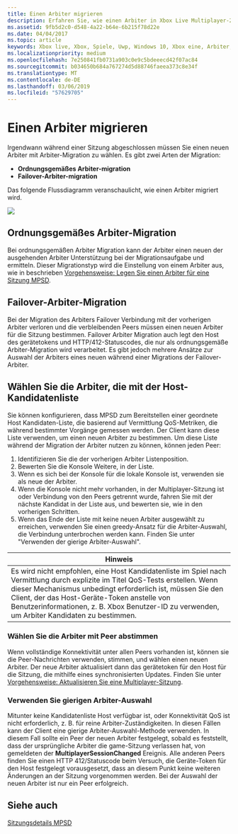 ```yaml
---
title: Einen Arbiter migrieren
description: Erfahren Sie, wie einen Arbiter in Xbox Live Multiplayer-2015 migrieren
ms.assetid: 9fb5d2c0-d548-4a22-b64e-6b215f78d22e
ms.date: 04/04/2017
ms.topic: article
keywords: Xbox live, Xbox, Spiele, Uwp, Windows 10, Xbox eine, Arbiter, Multiplayer-2015
ms.localizationpriority: medium
ms.openlocfilehash: 7e250841fb0731a903c0e9c5bdeeecd42f07ac84
ms.sourcegitcommit: b034650b684a767274d5d88746faeea373c8e34f
ms.translationtype: MT
ms.contentlocale: de-DE
ms.lasthandoff: 03/06/2019
ms.locfileid: "57629705"
---
```

# <a name="migrating-an-arbiter"></a>Einen Arbiter migrieren

Irgendwann während einer Sitzung abgeschlossen müssen Sie einen neuen Arbiter mit Arbiter-Migration zu wählen. Es gibt zwei Arten der Migration:

-   **Ordnungsgemäßes Arbiter-migration**
-   **Failover-Arbiter-migration**

Das folgende Flussdiagramm veranschaulicht, wie einen Arbiter migriert wird.

![](../../images/multiplayer/Multiplayer_2015_HostMigration.png)

## <a name="graceful-arbiter-migration"></a>Ordnungsgemäßes Arbiter-Migration

Bei ordnungsgemäßen Arbiter Migration kann der Arbiter einen neuen der ausgehenden Arbiter Unterstützung bei der Migrationsaufgabe und ermitteln. Dieser Migrationstyp wird die Einstellung von einem Arbiter aus, wie in beschrieben [Vorgehensweise: Legen Sie einen Arbiter für eine Sitzung MPSD](multiplayer-how-tos.md).


## <a name="failover-arbiter-migration"></a>Failover-Arbiter-Migration

Bei der Migration des Arbiters Failover Verbindung mit der vorherigen Arbiter verloren und die verbleibenden Peers müssen einen neuen Arbiter für die Sitzung bestimmen. Failover Arbiter Migration auch legt den Host des gerätetokens und HTTP/412-Statuscodes, die nur als ordnungsgemäße Arbiter-Migration wird verarbeitet. Es gibt jedoch mehrere Ansätze zur Auswahl der Arbiters eines neuen während einer Migrations der Failover-Arbiter.
## <a name="select-arbiter-using-the-host-candidate-list"></a>Wählen Sie die Arbiter, die mit der Host-Kandidatenliste

Sie können konfigurieren, dass MPSD zum Bereitstellen einer geordnete Host Kandidaten-Liste, die basierend auf Vermittlung QoS-Metriken, die während bestimmter Vorgänge gemessen werden. Der Client kann diese Liste verwenden, um einen neuen Arbiter zu bestimmen. Um diese Liste während der Migration der Arbiter nutzen zu können, können jeden Peer:

1.  Identifizieren Sie die der vorherigen Arbiter Listenposition.
2.  Bewerten Sie die Konsole Weitere, in der Liste.
3.  Wenn es sich bei der Konsole für die lokale Konsole ist, verwenden sie als neue der Arbiter.
4.  Wenn die Konsole nicht mehr vorhanden, in der Multiplayer-Sitzung ist oder Verbindung von den Peers getrennt wurde, fahren Sie mit der nächste Kandidat in der Liste aus, und bewerten sie, wie in den vorherigen Schritten.
5.  Wenn das Ende der Liste mit keine neuen Arbiter ausgewählt zu erreichen, verwenden Sie einen greedy-Ansatz für die Arbiter-Auswahl, die Verbindung unterbrochen werden kann. Finden Sie unter "Verwenden der gierige Arbiter-Auswahl".

| Hinweis                                                                                                                                                                                                                                                                                    |
|------------------------------------------------------------------------------------------------------------------------------------------------------------------------------------------------------------------------------------------------------------------------------------------------------|
| Es wird nicht empfohlen, eine Host Kandidatenliste im Spiel nach Vermittlung durch explizite im Titel QoS-Tests erstellen. Wenn dieser Mechanismus unbedingt erforderlich ist, müssen Sie den Client, der das Host-Geräte-Token anstelle von Benutzerinformationen, z. B. Xbox Benutzer-ID zu verwenden, um Arbiter Kandidaten zu bestimmen. |


### <a name="select-arbiter-using-peer-voting"></a>Wählen Sie die Arbiter mit Peer abstimmen

Wenn vollständige Konnektivität unter allen Peers vorhanden ist, können sie die Peer-Nachrichten verwenden, stimmen, und wählen einen neuen Arbiter. Der neue Arbiter aktualisiert dann das gerätetoken für den Host für die Sitzung, die mithilfe eines synchronisierten Updates. Finden Sie unter [Vorgehensweise: Aktualisieren Sie eine Multiplayer-Sitzung](multiplayer-how-tos.md).


### <a name="use-greedy-arbiter-selection"></a>Verwenden Sie gierigen Arbiter-Auswahl

Mitunter keine Kandidatenliste Host verfügbar ist, oder Konnektivität QoS ist nicht erforderlich, z. B. für reine Arbiter-Zuständigkeiten. In diesen Fällen kann der Client eine gierige Arbiter-Auswahl-Methode verwenden. In diesem Fall sollte ein Peer der neuen Arbiter festgelegt, sobald es feststellt, dass der ursprüngliche Arbiter die game-Sitzung verlassen hat, von gemeldeten der **MultiplayerSessionChanged** Ereignis. Alle anderen Peers finden Sie einen HTTP 412/Statuscode beim Versuch, die Geräte-Token für den Host festgelegt vorausgesetzt, dass an diesem Punkt keine weiteren Änderungen an der Sitzung vorgenommen werden. Bei der Auswahl der neuen Arbiter ist nur ein Peer erfolgreich.


## <a name="see-also"></a>Siehe auch

[Sitzungsdetails MPSD](mpsd-session-details.md)
